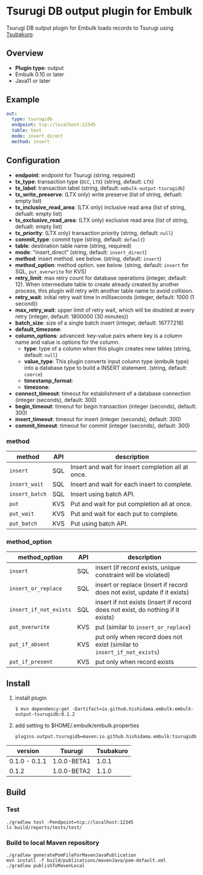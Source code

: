 # Tsurugi DB output plugin for Embulk

Tsurugi DB output plugin for Embulk loads records to Tsurugi using [Tsubakuro](https://github.com/project-tsurugi/tsubakuro).

## Overview

* **Plugin type**: output
* Embulk 0.10 or later
* Java11 or later

## Example

```yaml
out:
  type: tsurugidb
  endpoint: tcp://localhost:12345
  table: test
  mode: insert_direct
  method: insert
```




## Configuration

* **endpoint**: endpoint for Tsurugi (string, required)
* **tx_type**: transaction type (`OCC`, `LTX`) (string, default: `LTX`)
* **tx_label**: transaction label (string, default: `embulk-output-tsurugidb`)
* **tx_write_preserve**: (LTX only) write preserve (list of string, defualt: empty list)
* **tx_inclusive_read_area**: (LTX only) inclusive read area (list of string, defualt: empty list)
* **tx_exclusive_read_area**: (LTX only) exclusive read area (list of string, defualt: empty list)
* **tx_priority**: (LTX only) transaction priority (string, default: `null`)
* **commit_type**: commit type (string, default: `default`)
* **table**: destination table name (string, required)
* **mode**: "insert_direct" (string, default: `insert_direct`)
* **method**: insert method. see below. (string, default: `insert`)
* **method_option**: method option. see below. (string, default: `insert` for SQL, `put_overwrite` for KVS)
* **retry_limit**: max retry count for database operations (integer, default: 12). When intermediate table to create already created by another process, this plugin will retry with another table name to avoid collision.
* **retry_wait**: initial retry wait time in milliseconds (integer, default: 1000 (1 second))
* **max_retry_wait**: upper limit of retry wait, which will be doubled at every retry (integer, default: 1800000 (30 minutes))
* **batch_size**: size of a single batch insert (integer, default: 16777216)
* **default_timezone**:
* **column_options**: advanced: key-value pairs where key is a column name and value is options for the column.
  * **type**:  type of a column when this plugin creates new tables (string, default: `null`)
  * **value_type**: This plugin converts input column type (embulk type) into a database type to build a INSERT statement. (string, default: `coerce`)
  * **timestamp_format**:
  * **timezone**:
* **connect_timeout**: timeout for establishment of a database connection (integer (seconds), default: 300)
* **begin_timeout**: timeout for begin transaction (integer (seconds), default: 300)
* **insert_timeout**: timeout for insert (integer (seconds), default: 300)
* **commit_timeout**: timeout for commit (integer (seconds), default: 300)

### method

| method         | API  | description                                        |
| -------------- | ---- | -------------------------------------------------- |
| `insert`       | SQL  | Insert and wait for insert completion all at once. |
| `insert_wait`  | SQL  | Insert and wait for each insert to complete.       |
| `insert_batch` | SQL  | Insert using batch API.                            |
| `put`          | KVS  | Put and wait for put completion all at once.       |
| `put_wait`     | KVS  | Put and wait for each put to complete.             |
| `put_batch`    | KVS  | Put using batch API.                               |

### method_option

| method_option          | API  | description                                                                     |
| ---------------------- | ---- | ------------------------------------------------------------------------------- |
| `insert`               | SQL  | insert (if record exists, unique constraint will be violated)                   |
| `insert_or_replace`    | SQL  | insert or replace (insert if record does not exist, update if it exists)        |
| `insert_if_not_exists` | SQL  | insert if not exists (insert if record does not exist, do nothing if it exists) |
| `put_overwrite`        | KVS  | put (similar to `insert_or_replace`)                                            |
| `put_if_absent`        | KVS  | put only when record does not exist (similar to `insert_if_not_exists`)         |
| `put_if_present`       | KVS  | put only when record exists                                                     |


## Install

1. install plugin
   ```
   $ mvn dependency:get -Dartifact=io.github.hishidama.embulk:embulk-output-tsurugidb:0.1.2
   ```

2. add setting to $HOME/.embulk/embulk.properties
   ```
   plugins.output.tsurugidb=maven:io.github.hishidama.embulk:tsurugidb:0.1.2
   ```

| version       | Tsurugi     | Tsubakuro |
|---------------|-------------|-----------|
| 0.1.0 - 0.1.1 | 1.0.0-BETA1 | 1.0.1     |
| 0.1.2         | 1.0.0-BETA2 | 1.1.0     |


## Build

### Test

```
./gradlew test -Pendpoint=tcp://localhost:12345
ls build/reports/tests/test/
```

### Build to local Maven repository

```
./gradlew generatePomFileForMavenJavaPublication
mvn install -f build/publications/mavenJava/pom-default.xml
./gradlew publishToMavenLocal
```


